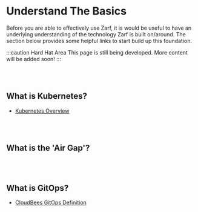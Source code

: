 # Understand The Basics

Before you are able to effectively use Zarf, it is would be useful to have an underlying understanding of the technology Zarf is built on/around. The section below provides some helpful links to start build up this foundation.

:::caution Hard Hat Area
This page is still being developed. More content will be added soon!
:::

<!-- TODO: This might be a good place to shamelessly plug the 'Air Gap' course -->
<!-- TODO: The links and information on this page need to be expanded a lot more to really be useful -->

<br />
<br />

## What is Kubernetes?
  - [Kubernetes Overview](https://kubernetes.io/docs/concepts/overview/)
<br />
<br />

## What is the 'Air Gap'?


<br />
<br />

## What is GitOps?
  - [CloudBees GitOps Definition](https://www.cloudbees.com/gitops/what-is-gitops)
